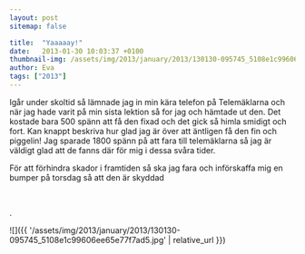 ```yaml
---
layout: post
sitemap: false

title:  "Yaaaaay!"
date:   2013-01-30 10:03:37 +0100
thumbnail-img: /assets/img/2013/january/2013/130130-095745_5108e1c99606ee65e77f7ad5.jpg
author: Eva
tags: ["2013"]
---
```







Igår under skoltid så lämnade jag in min kära telefon på Telemäklarna och när jag hade varit på min sista lektion så for jag och hämtade ut den. Det kostade bara 500 spänn att få den fixad och det gick så himla smidigt och fort. Kan knappt beskriva hur glad jag är över att äntligen få den fin och piggelin! Jag sparade 1800 spänn på att fara till telemäklarna så jag är väldigt glad att de fanns där för mig i dessa svåra tider. 

För att förhindra skador i framtiden så ska jag fara och införskaffa mig en bumper på torsdag så att den är skyddad




 




.

![]({{ '/assets/img/2013/january/2013/130130-095745_5108e1c99606ee65e77f7ad5.jpg'  | relative_url }})

